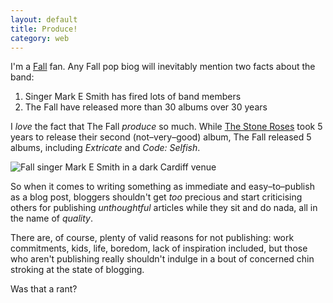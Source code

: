 ```yaml
---
layout: default
title: Produce!
category: web
---
```


I'm a [Fall](http://en.wikipedia.org/wiki/The_Fall_(band)) fan. Any Fall pop biog will inevitably mention two facts about the band:

1. Singer Mark E Smith has fired lots of band members
2. The Fall have released more than 30 albums over 30 years


I _love_ the fact that The Fall _produce_ so much. While [The Stone Roses](http://en.wikipedia.org/wiki/Stone_roses) took 5 years to release their second (not–very–good) album, The Fall released 5 albums, including _Extricate_ and _Code: Selfish_.

![Fall singer Mark E Smith in a dark Cardiff venue](http://farm4.static.flickr.com/3035/2934852695_4e4a8439e7_o.jpg)

So when it comes to writing something as immediate and easy–to–publish as a blog post, bloggers shouldn't get _too_ precious and start criticising others for publishing _unthoughtful_ articles while they sit and do nada, all in the name of _quality_.

There are, of course, plenty of valid reasons for not publishing: work commitments, kids, life, boredom, lack of inspiration included, but those who aren't publishing really shouldn't indulge in a bout of concerned chin stroking at the state of blogging.

Was that a rant?
